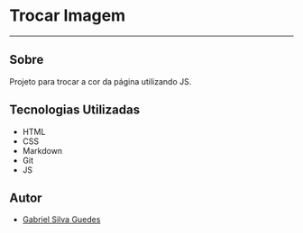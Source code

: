 ﻿# Trocar Imagem
 
---

## Sobre
Projeto para trocar a cor da página utilizando JS.


## Tecnologias Utilizadas
- HTML
- CSS
- Markdown
- Git
- JS

## Autor
- [Gabriel Silva Guedes](https://www.linkedin.com/in/gabriel-guedes-84b507327/)
